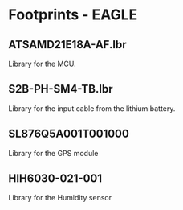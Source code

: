 # Footprints - EAGLE

## ATSAMD21E18A-AF.lbr

Library for the MCU.

## S2B-PH-SM4-TB.lbr

Library for the input cable from the lithium battery.

## SL876Q5A001T001000

Library for the GPS module

## HIH6030-021-001

Library for the Humidity sensor